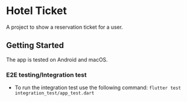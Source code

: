 # Hotel Ticket

A project to show a reservation ticket for a user.

## Getting Started

The app is tested on Android and macOS.

### E2E testing/Integration test

- To run the integration test use the following command:
  `flutter test integration_test/app_test.dart`
